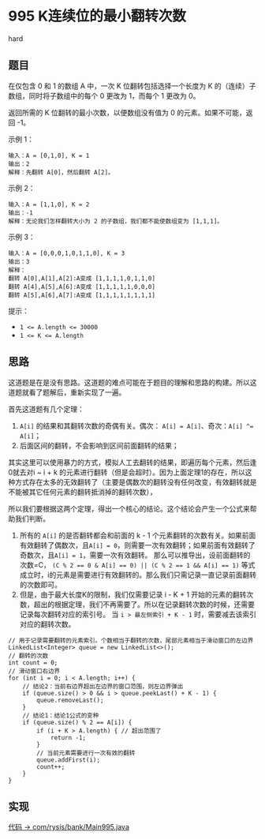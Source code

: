 # 995 K连续位的最小翻转次数

hard

## 题目

在仅包含 0 和 1 的数组 A 中，一次 K 位翻转包括选择一个长度为 K 的（连续）子数组，同时将子数组中的每个 0 更改为 1，而每个 1 更改为 0。

返回所需的 K 位翻转的最小次数，以便数组没有值为 0 的元素。如果不可能，返回 -1。

示例 1：
```
输入：A = [0,1,0], K = 1
输出：2
解释：先翻转 A[0]，然后翻转 A[2]。
```
示例 2：
```
输入：A = [1,1,0], K = 2
输出：-1
解释：无论我们怎样翻转大小为 2 的子数组，我们都不能使数组变为 [1,1,1]。
```
示例 3：
```
输入：A = [0,0,0,1,0,1,1,0], K = 3
输出：3
解释：
翻转 A[0],A[1],A[2]:A变成 [1,1,1,1,0,1,1,0]
翻转 A[4],A[5],A[6]:A变成 [1,1,1,1,1,0,0,0]
翻转 A[5],A[6],A[7]:A变成 [1,1,1,1,1,1,1,1]
```

提示：
- `1 <= A.length <= 30000`
- `1 <= K <= A.length`

## 思路

这道题是在是没有思路。这道题的难点可能在于题目的理解和思路的构建。所以这道题就看了题解后，重新实现了一遍。

首先这道题有几个定理：
1. `A[i]` 的结果和其翻转次数的奇偶有关。偶次： `A[i] = A[i]`、奇次：`A[i] ^= A[i]`；
2. 后面区间的翻转，不会影响到区间前面翻转的结果；

其实这里可以使用暴力的方式，模拟人工去翻转的结果，即遍历每个元素，然后逢0就去对i ~ i + k 的元素进行翻转（但是会超时）。因为上面定理1的存在，所以这种方式存在太多的无效翻转了（主要是偶数次的翻转没有任何改变，有效翻转就是不能被其它任何元素的翻转抵消掉的翻转次数），

所以我们要根据这两个定理，得出一个核心的结论。这个结论会产生一个公式来帮助我们判断。

1. 所有的 `A[i]` 的是否翻转都会和前面的 k - 1 个元素翻转的次数有关。如果前面有效翻转了偶数次，且`A[i] = 0`，则需要一次有效翻转；如果前面有效翻转了奇数次，且`A[i] = 1`，需要一次有效翻转。
那么可以推导出，设前面翻转的次数=C， `(C % 2 == 0 & A[i] == 0) || (C % 2 == 1 && A[i] == 1)` 等式成立时，i的元素是需要进行有效翻转的。那么我们只需记录一直记录前面翻转的次数即可。
2. 但是，由于最大长度K的限制，我们仅需要记录 i - K + 1 开始的元素的翻转次数，超出的根据定理，我们不再需要了。所以在记录翻转次数的时候，还需要记录每次翻转对应的索引号。
当 `i > 最左侧索引 + K - 1` 时，需要减去该索引对应的翻转次数。

```
// 用于记录需要翻转的元素索引。个数相当于翻转的次数，尾部元素相当于滑动窗口的左边界
LinkedList<Integer> queue = new LinkedList<>();
// 翻转的次数
int count = 0;
// 滑动窗口右边界
for (int i = 0; i < A.length; i++) {
    // 结论2：当前右边界超出左边界的窗口范围，则左边界弹出
    if (queue.size() > 0 && i > queue.peekLast() + K - 1) {
        queue.removeLast();
    }
    // 结论1：结论1公式的变种
    if (queue.size() % 2 == A[i]) {
        if (i + K > A.length) { // 超出范围了
            return -1;
        }
        // 当前元素需要进行一次有效的翻转
        queue.addFirst(i);
        count++;
    }
}
```

## 实现

[代码 -> com/rysis/bank/Main995.java](../../src/com/rysis/bank/Main995.java)